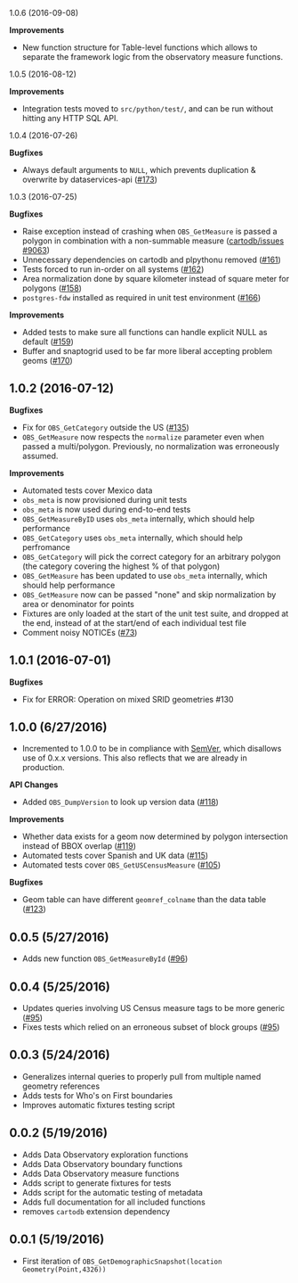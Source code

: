 1.0.6 (2016-09-08)

__Improvements__

* New function structure for Table-level functions which allows to separate the
  framework logic from the observatory measure functions.

1.0.5 (2016-08-12)

__Improvements__

* Integration tests moved to `src/python/test/`, and can be run without hitting
  any HTTP SQL API.

1.0.4 (2016-07-26)

__Bugfixes__

* Always default arguments to `NULL`, which prevents duplication & overwrite by
  dataservices-api
  ([#173](https://github.com/CartoDB/observatory-extension/issues/173))

1.0.3 (2016-07-25)

__Bugfixes__

* Raise exception instead of crashing when `OBS_GetMeasure` is passed a polygon
  in combination with a non-summable measure ([cartodb/issues
  #9063](https://github.com/CartoDB/cartodb/issues/9063))
* Unnecessary dependencies on cartodb and plpythonu removed
  ([#161](https://github.com/CartoDB/observatory-extension/issues/161))
* Tests forced to run in-order on all systems
  ([#162](https://github.com/CartoDB/observatory-extension/issues/162))
* Area normalization done by square kilometer instead of square meter for
  polygons ([#158](https://github.com/CartoDB/observatory-extension/issues/158))
* `postgres-fdw` installed as required in unit test environment
  ([#166](https://github.com/CartoDB/observatory-extension/issues/166))

__Improvements__

* Added tests to make sure all functions can handle explicit NULL as default
  ([#159](https://github.com/CartoDB/observatory-extension/issues/159))
* Buffer and snaptogrid used to be far more liberal accepting problem geoms
  ([#170](https://github.com/CartoDB/observatory-extension/issues/160))


1.0.2 (2016-07-12)
---

__Bugfixes__

* Fix for `OBS_GetCategory` outside the US ([#135](https://github.com/CartoDB/observatory-extension/pull/137))
* `OBS_GetMeasure` now respects the `normalize` parameter even when passed
  a multi/polygon. Previously, no normalization was erroneously assumed.

__Improvements__

* Automated tests cover Mexico data
* `obs_meta` is now provisioned during unit tests
* `obs_meta` is now used during end-to-end tests
* `OBS_GetMeasureByID` uses `obs_meta` internally, which should help
  performance
* `OBS_GetCategory` uses `obs_meta` internally, which should help perfromance
* `OBS_GetCategory` will pick the correct category for an arbitrary polygon
  (the category covering the highest % of that polygon)
* `OBS_GetMeasure` has been updated to use `obs_meta` internally, which should
  help performance
* `OBS_GetMeasure` now can be passed "none" and skip normalization by area or
  denominator for points
* Fixtures are only loaded at the start of the unit test suite, and dropped at the end,
  instead of at the start/end of each individual test file
* Comment noisy NOTICEs ([#73](https://github.com/CartoDB/observatory-extension/issues/73))

1.0.1 (2016-07-01)
---

__Bugfixes__

* Fix for ERROR:  Operation on mixed SRID geometries #130


1.0.0 (6/27/2016)
-----

* Incremented to 1.0.0 to be in compliance with [SemVer](http://semver.org/),
  which disallows use of 0.x.x versions.  This also reflects that we are
  already in production.

__API Changes__

* Added `OBS_DumpVersion` to look up version data ([#118](https://github.com/CartoDB/observatory-extension/pull/118))

__Improvements__

* Whether data exists for a geom now determined by polygon intersection instead of
  BBOX overlap ([#119](https://github.com/CartoDB/observatory-extension/pull/119))
* Automated tests cover Spanish and UK data
  ([#115](https://github.com/CartoDB/observatory-extension/pull/115))
* Automated tests cover `OBS_GetUSCensusMeasure`
  ([#105](https://github.com/CartoDB/observatory-extension/pull/105))

__Bugfixes__

* Geom table can have different `geomref_colname` than the data table
  ([#123](https://github.com/CartoDB/observatory-extension/pull/123))


0.0.5 (5/27/2016)
-----
* Adds new function `OBS_GetMeasureById` ([#96](https://github.com/CartoDB/observatory-extension/pull/96))

0.0.4 (5/25/2016)
-----
* Updates queries involving US Census measure tags to be more generic ([#95](https://github.com/CartoDB/observatory-extension/pull/95))
* Fixes tests which relied on an erroneous subset of block groups ([#95](https://github.com/CartoDB/observatory-extension/pull/95))

0.0.3 (5/24/2016)
-----
* Generalizes internal queries to properly pull from multiple named geometry references
* Adds tests for Who's on First boundaries
* Improves automatic fixtures testing script

0.0.2 (5/19/2016)
-----
* Adds Data Observatory exploration functions
* Adds Data Observatory boundary functions
* Adds Data Observatory measure functions
* Adds script to generate fixtures for tests
* Adds script for the automatic testing of metadata
* Adds full documentation for all included functions
* removes `cartodb` extension dependency

0.0.1 (5/19/2016)
------------------
* First iteration of `OBS_GetDemographicSnapshot(location Geometry(Point,4326))`
